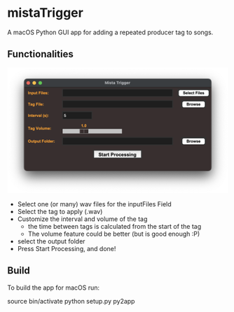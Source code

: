 # mistaTrigger

A macOS Python GUI app for adding a repeated producer tag to songs.

## Functionalities

![crappy ui](user_interface.png)

- Select one (or many) wav files for the inputFiles Field
- Select the tag to apply (.wav)
- Customize the interval and volume of the tag
  - the time between tags is calculated from the start of the tag
  - The volume feature could be better (but is good enough :P)
- select the output folder
- Press Start Processing, and done!

## Build

To build the app for macOS run:

source bin/activate
python setup.py py2app
